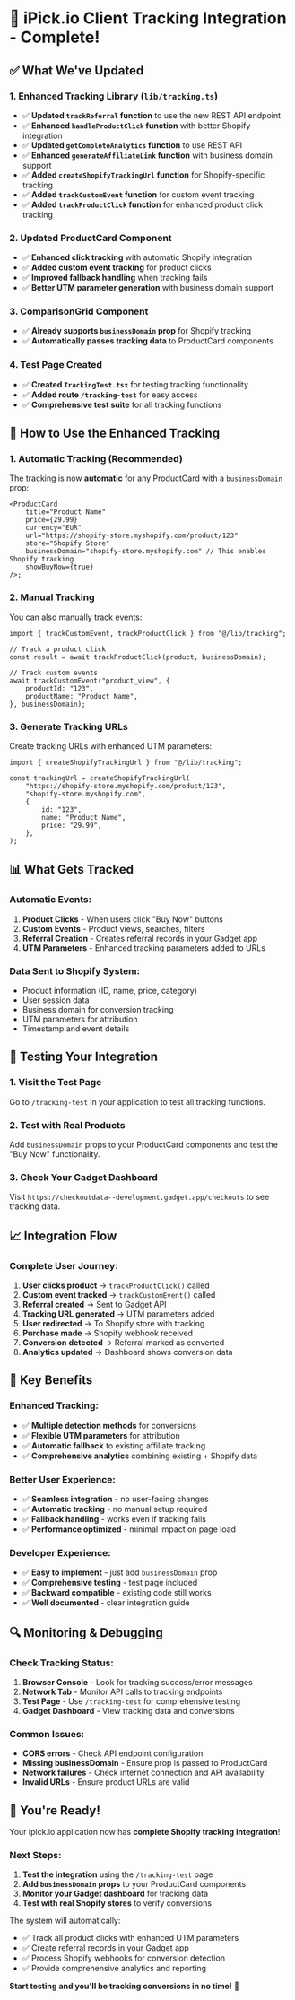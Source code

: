 # 🎉 iPick.io Client Tracking Integration - Complete!

## ✅ What We've Updated

### 1. **Enhanced Tracking Library (`lib/tracking.ts`)**

- ✅ **Updated `trackReferral` function** to use the new REST API endpoint
- ✅ **Enhanced `handleProductClick` function** with better Shopify integration
- ✅ **Updated `getCompleteAnalytics` function** to use REST API
- ✅ **Enhanced `generateAffiliateLink` function** with business domain support
- ✅ **Added `createShopifyTrackingUrl` function** for Shopify-specific tracking
- ✅ **Added `trackCustomEvent` function** for custom event tracking
- ✅ **Added `trackProductClick` function** for enhanced product click tracking

### 2. **Updated ProductCard Component**

- ✅ **Enhanced click tracking** with automatic Shopify integration
- ✅ **Added custom event tracking** for product clicks
- ✅ **Improved fallback handling** when tracking fails
- ✅ **Better UTM parameter generation** with business domain support

### 3. **ComparisonGrid Component**

- ✅ **Already supports `businessDomain` prop** for Shopify tracking
- ✅ **Automatically passes tracking data** to ProductCard components

### 4. **Test Page Created**

- ✅ **Created `TrackingTest.tsx`** for testing tracking functionality
- ✅ **Added route `/tracking-test`** for easy access
- ✅ **Comprehensive test suite** for all tracking functions

## 🚀 How to Use the Enhanced Tracking

### **1. Automatic Tracking (Recommended)**

The tracking is now **automatic** for any ProductCard with a `businessDomain`
prop:

```tsx
<ProductCard
    title="Product Name"
    price={29.99}
    currency="EUR"
    url="https://shopify-store.myshopify.com/product/123"
    store="Shopify Store"
    businessDomain="shopify-store.myshopify.com" // This enables Shopify tracking
    showBuyNow={true}
/>;
```

### **2. Manual Tracking**

You can also manually track events:

```tsx
import { trackCustomEvent, trackProductClick } from "@/lib/tracking";

// Track a product click
const result = await trackProductClick(product, businessDomain);

// Track custom events
await trackCustomEvent("product_view", {
    productId: "123",
    productName: "Product Name",
}, businessDomain);
```

### **3. Generate Tracking URLs**

Create tracking URLs with enhanced UTM parameters:

```tsx
import { createShopifyTrackingUrl } from "@/lib/tracking";

const trackingUrl = createShopifyTrackingUrl(
    "https://shopify-store.myshopify.com/product/123",
    "shopify-store.myshopify.com",
    {
        id: "123",
        name: "Product Name",
        price: "29.99",
    },
);
```

## 📊 What Gets Tracked

### **Automatic Events:**

1. **Product Clicks** - When users click "Buy Now" buttons
2. **Custom Events** - Product views, searches, filters
3. **Referral Creation** - Creates referral records in your Gadget app
4. **UTM Parameters** - Enhanced tracking parameters added to URLs

### **Data Sent to Shopify System:**

- Product information (ID, name, price, category)
- User session data
- Business domain for conversion tracking
- UTM parameters for attribution
- Timestamp and event details

## 🔧 Testing Your Integration

### **1. Visit the Test Page**

Go to `/tracking-test` in your application to test all tracking functions.

### **2. Test with Real Products**

Add `businessDomain` props to your ProductCard components and test the "Buy Now"
functionality.

### **3. Check Your Gadget Dashboard**

Visit `https://checkoutdata--development.gadget.app/checkouts` to see tracking
data.

## 📈 Integration Flow

### **Complete User Journey:**

1. **User clicks product** → `trackProductClick()` called
2. **Custom event tracked** → `trackCustomEvent()` called
3. **Referral created** → Sent to Gadget API
4. **Tracking URL generated** → UTM parameters added
5. **User redirected** → To Shopify store with tracking
6. **Purchase made** → Shopify webhook received
7. **Conversion detected** → Referral marked as converted
8. **Analytics updated** → Dashboard shows conversion data

## 🎯 Key Benefits

### **Enhanced Tracking:**

- ✅ **Multiple detection methods** for conversions
- ✅ **Flexible UTM parameters** for attribution
- ✅ **Automatic fallback** to existing affiliate tracking
- ✅ **Comprehensive analytics** combining existing + Shopify data

### **Better User Experience:**

- ✅ **Seamless integration** - no user-facing changes
- ✅ **Automatic tracking** - no manual setup required
- ✅ **Fallback handling** - works even if tracking fails
- ✅ **Performance optimized** - minimal impact on page load

### **Developer Experience:**

- ✅ **Easy to implement** - just add `businessDomain` prop
- ✅ **Comprehensive testing** - test page included
- ✅ **Backward compatible** - existing code still works
- ✅ **Well documented** - clear integration guide

## 🔍 Monitoring & Debugging

### **Check Tracking Status:**

1. **Browser Console** - Look for tracking success/error messages
2. **Network Tab** - Monitor API calls to tracking endpoints
3. **Test Page** - Use `/tracking-test` for comprehensive testing
4. **Gadget Dashboard** - View tracking data and conversions

### **Common Issues:**

- **CORS errors** - Check API endpoint configuration
- **Missing businessDomain** - Ensure prop is passed to ProductCard
- **Network failures** - Check internet connection and API availability
- **Invalid URLs** - Ensure product URLs are valid

## 🎉 You're Ready!

Your ipick.io application now has **complete Shopify tracking integration**!

### **Next Steps:**

1. **Test the integration** using the `/tracking-test` page
2. **Add `businessDomain` props** to your ProductCard components
3. **Monitor your Gadget dashboard** for tracking data
4. **Test with real Shopify stores** to verify conversions

The system will automatically:

- ✅ Track all product clicks with enhanced UTM parameters
- ✅ Create referral records in your Gadget app
- ✅ Process Shopify webhooks for conversion detection
- ✅ Provide comprehensive analytics and reporting

**Start testing and you'll be tracking conversions in no time!** 🚀
